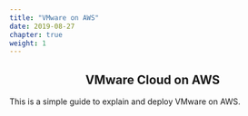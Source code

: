 ```yaml
---
title: "VMware on AWS"
date: 2019-08-27
chapter: true
weight: 1
---
```


<div style="text-align: center"><h2>VMware Cloud on AWS</h2></div>

This is a simple guide to explain and deploy VMware on AWS.

